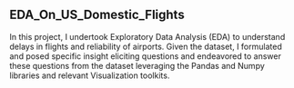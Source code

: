 
## EDA_On_US_Domestic_Flights

In this project, I undertook Exploratory Data Analysis (EDA) to understand delays in flights and reliability of airports. Given the dataset, I formulated and posed specific insight eliciting questions and endeavored to answer these questions from the dataset leveraging the Pandas and Numpy libraries and relevant Visualization toolkits.
